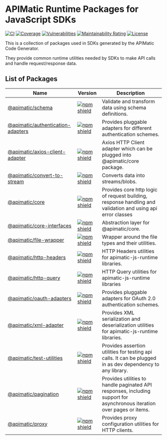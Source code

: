 # APIMatic Runtime Packages for JavaScript SDKs
[![CI][ci-badge]][ci-url]
[![Coverage][test-coverage-badge]][test-coverage-url]
[![Vulnerabilities][vulnerabilities-badge]][vulnerabilities-url]
[![Maintainability Rating][maintainability-badge]][maintainability-url]
[![License][license-badge]][license-url]

This is a collection of packages used in SDKs generated by the APIMatic Code Generator.

They provide common runtime utilities needed by SDKs to make API calls and handle request/response data.

## List of Packages

| Name                                                                  | Version                                                                                                                                          | Description |
|-----------------------------------------------------------------------|--------------------------------------------------------------------------------------------------------------------------------------------------| --- |
| [@apimatic/schema](packages/schema)                                   | [![npm shield](https://img.shields.io/npm/v/@apimatic/schema)](https://www.npmjs.com/package/@apimatic/schema)                                   | Validate and transform data using schema definitions. |
| [@apimatic/authentication-adapters](packages/authentication-adapters) | [![npm shield](https://img.shields.io/npm/v/@apimatic/authentication-adapters)](https://www.npmjs.com/package/@apimatic/authentication-adapters) | Provides pluggable adapters for different authentication schemes. |
| [@apimatic/axios-client-adapter](packages/axios-client-adapter)       | [![npm shield](https://img.shields.io/npm/v/@apimatic/axios-client-adapter)](https://www.npmjs.com/package/@apimatic/axios-client-adapter)       | Axios HTTP Client adapter which can be plugged into @apimatic/core package. |
| [@apimatic/convert-to-stream](packages/convert-to-stream)             | [![npm shield](https://img.shields.io/npm/v/@apimatic/convert-to-stream)](https://www.npmjs.com/package/@apimatic/convert-to-stream)             | Converts data into streams/blobs. |
| [@apimatic/core](packages/core)                                       | [![npm shield](https://img.shields.io/npm/v/@apimatic/core)](https://www.npmjs.com/package/@apimatic/core)                                       | Provides core http logic of request building, response handling and validation and using api error classes |
| [@apimatic/core-interfaces](packages/core-interfaces)                 | [![npm shield](https://img.shields.io/npm/v/@apimatic/core-interfaces)](https://www.npmjs.com/package/@apimatic/core-interfaces)                 | Abstraction layer for @apimatic/core. |
| [@apimatic/file-wrapper](packages/file-wrapper)                       | [![npm shield](https://img.shields.io/npm/v/@apimatic/file-wrapper)](https://www.npmjs.com/package/@apimatic/file-wrapper)                       | Wrapper around the file types and their utilities. |
| [@apimatic/http-headers](packages/http-headers)                       | [![npm shield](https://img.shields.io/npm/v/@apimatic/http-headers)](https://www.npmjs.com/package/@apimatic/http-headers)                       | HTTP Headers utilities for apimatic-js-runtime libraries. |
| [@apimatic/http-query](packages/http-query)                           | [![npm shield](https://img.shields.io/npm/v/@apimatic/http-query)](https://www.npmjs.com/package/@apimatic/http-query)                           | HTTP Query utilities for apimatic-js-runtime libraries |
| [@apimatic/oauth-adapters](packages/oauth-adapters)                   | [![npm shield](https://img.shields.io/npm/v/@apimatic/oauth-adapters)](https://www.npmjs.com/package/@apimatic/oauth-adapters)                   | Provides pluggable adapters for OAuth 2.0 authentication schemes. |
| [@apimatic/xml-adapter](packages/xml-adapter)                         | [![npm shield](https://img.shields.io/npm/v/@apimatic/xml-adapter)](https://www.npmjs.com/package/@apimatic/xml-adapter)                         | Provides XML serialization and deserialization utilities for apimatic-js-runtime libraries. |
| [@apimatic/test-utilities](packages/test-utilities)                   | [![npm shield](https://img.shields.io/npm/v/@apimatic/test-utilities)](https://www.npmjs.com/package/@apimatic/test-utilities)                   | Provides assertion utilities for testing api calls. It can be plugged in as dev dependency to any library. |
| [@apimatic/pagination](packages/pagination)                           | [![npm shield](https://img.shields.io/npm/v/@apimatic/pagination)](https://www.npmjs.com/package/@apimatic/pagination)                           | Provides utilities to handle paginated API responses, including support for asynchronous iteration over pages or items. |
| [@apimatic/proxy](packages/proxy)                                     | [![npm shield](https://img.shields.io/npm/v/@apimatic/proxy)](https://www.npmjs.com/package/@apimatic/proxy)                                     |  Provides proxy configuration utilities for HTTP clients. |


[ci-badge]: https://github.com/apimatic/apimatic-js-runtime/actions/workflows/main.yml/badge.svg
[ci-url]: https://github.com/apimatic/apimatic-js-runtime/actions/workflows/main.yml
[test-coverage-badge]: https://sonarcloud.io/api/project_badges/measure?project=apimatic_apimatic-js-runtime&metric=coverage
[test-coverage-url]: https://sonarcloud.io/summary/new_code?id=apimatic_apimatic-js-runtime
[vulnerabilities-badge]: https://sonarcloud.io/api/project_badges/measure?project=apimatic_apimatic-js-runtime&metric=vulnerabilities
[vulnerabilities-url]: https://sonarcloud.io/summary/new_code?id=apimatic_apimatic-js-runtime
[maintainability-badge]: https://sonarcloud.io/api/project_badges/measure?project=apimatic_apimatic-js-runtime&metric=sqale_rating
[maintainability-url]: https://sonarcloud.io/summary/new_code?id=apimatic_apimatic-js-runtime
[license-badge]: https://img.shields.io/badge/licence-MIT-blue
[license-url]: https://github.com/apimatic/apimatic-js-runtime/blob/master/LICENSE.md
